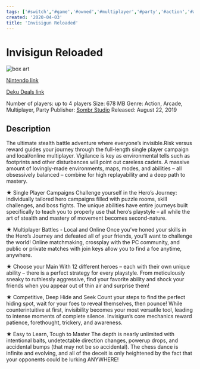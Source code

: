 ```yaml
---
tags: ['#switch','#game','#owned','#multiplayer','#party','#action','#arcade']
created: '2020-04-03'
title: 'Invisigun Reloaded'
---
```

# Invisigun Reloaded

![box art](https://assets.nintendo.com/image/upload/c_pad,f_auto,h_613,q_auto,w_1089/ncom/en_US/games/switch/i/invisigun-reloaded-switch/hero?v=2021042917)

[Nintendo link](https://www.nintendo.com/games/detail/invisigun-reloaded-switch/)

[Deku Deals link](https://www.dekudeals.com/items/invisigun-reloaded)

Number of players: up to 4 players
Size: 678 MB
Genre: Action, Arcade, Multiplayer, Party
Publisher: [Sombr Studio](https://www.dekudeals.com/games?include[collection]=true&filter[publisher]=Sombr+Studio)
Released: August 22, 2019

## Description

The ultimate stealth battle adventure where everyone’s invisible.Risk versus reward guides your journey through the full-length single player campaign and local/online multiplayer. Vigilance is key as environmental tells such as footprints and other disturbances will point out careless cadets. A massive amount of lovingly-made environments, maps, modes, and abilities – all obsessively balanced – combine for high replayability and a deep path to mastery.

★ Single Player Campaigns
Challenge yourself in the Hero’s Journey: individually tailored hero campaigns filled with puzzle rooms, skill challenges, and boss fights. The unique abilities have entire journeys built specifically to teach you to properly use that hero’s playstyle – all while the art of stealth and mastery of movement becomes second-nature.

★ Multiplayer Battles - Local and Online
Once you’ve honed your skills in the Hero’s Journey and defeated all of your friends, you’ll want to challenge the world! Online matchmaking, crossplay with the PC community, and public or private matches with join keys allow you to find a foe anytime, anywhere.

★ Choose your Main
With 12 different heroes – each with their own unique ability – there is a perfect strategy for every playstyle. From meticulously sneaky to ruthlessly aggressive, find your favorite ability and shock your friends when you appear out of thin air and surprise them!

★ Competitive, Deep Hide and Seek
Count your steps to find the perfect hiding spot, wait for your foes to reveal themselves, then pounce! While counterintuitive at first, invisibility becomes your most versatile tool, leading to intense moments of complete silence. Invisigun’s core mechanics reward patience, forethought, trickery, and awareness.

★ Easy to Learn, Tough to Master
The depth is nearly unlimited with intentional baits, undetectable direction changes, powerup drops, and accidental bumps (that may not be so accidental). The chess dance is infinite and evolving, and all of the deceit is only heightened by the fact that your opponents could be lurking ANYWHERE!
